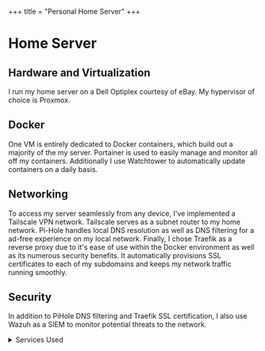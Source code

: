 +++
title = "Personal Home Server"
+++

# Home Server

## Hardware and Virtualization

I run my home server on a Dell Optiplex courtesy of eBay. My hypervisor of choice is Proxmox.

## Docker

One VM is entirely dedicated to Docker containers, which build out a majority of the my server. Portainer is used to easily manage and monitor all off my containers. Additionally I use Watchtower to automatically update containers on a daily basis.

## Networking

To access my server seamlessly from any device, I've implemented a Tailscale VPN network. Tailscale serves as a subnet router to my home network. Pi-Hole handles local DNS resolution as well as DNS filtering for a ad-free experience on my local network. Finally, I chose Traefik as a reverse proxy due to it's ease of use within the Docker environment as well as its numerous security benefits. It automatically provisions SSL certificates to each of my subdomains and keeps my network traffic running smoothly.

## Security
In addition to PiHole DNS filtering and Traefik SSL certification, I also use Wazuh as a SIEM to monitor potential threats to the network. 


<details>

<summary>Services Used</summary>

* Hypervisor [Proxmox](https://www.proxmox.com/en/)
* VPN [Tailscale](https://tailscale.com/)
* DNS [PiHole](https://pi-hole.net/)
* Reverse Proxy [Traefik](https://traefik.io/traefik/)
* Container Manager [Portainer](https://www.portainer.io/)
* SIEM [Wazuh](https://wazuh.com/)

</details>
